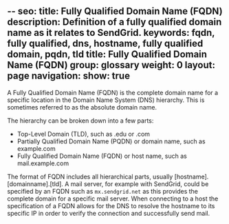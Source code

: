 --
seo:
  title: Fully Qualified Domain Name (FQDN)
  description: Definition of a fully qualified domain name as it relates to SendGrid.
  keywords: fqdn, fully qualified, dns, hostname, fully qualified domain, pqdn, tld
title: Fully Qualified Domain Name (FQDN)
group: glossary
weight: 0
layout: page
navigation:
  show: true
---

A Fully Qualified Domain Name (FQDN) is the complete domain name for a specific location in the Domain Name System (DNS) hierarchy. This is sometimes referred to as the absolute domain name.

The hierarchy can be broken down into a few parts:

- Top-Level Domain (TLD), such as .edu or .com
- Partially Qualified Domain Name (PQDN) or domain name, such as example.com
- Fully Qualified Domain Name (FQDN) or host name, such as mail.example.com

The format of FQDN includes all hierarchical parts, usually [hostname].[domainname].[tld]. A mail server, for example with SendGrid, could be specified by an FQDN such as `mx.sendgrid.net` as this provides the complete domain for a specific mail server. When connecting to a host the specification of a FQDN allows for the DNS to resolve the hostname to its specific IP in order to verify the connection and successfully send mail.
